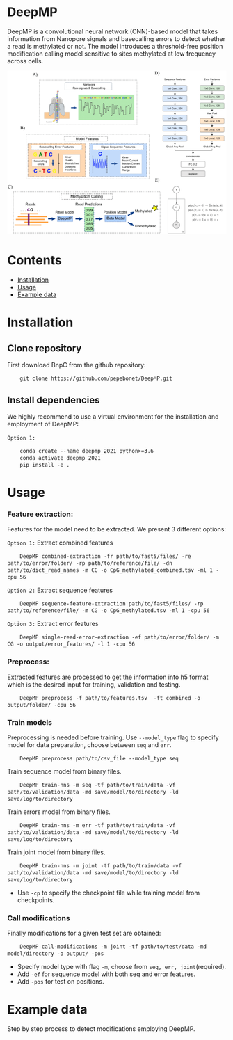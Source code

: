 # DeepMP
DeepMP is a convolutional neural network (CNN)-based model that takes information from Nanopore signals and basecalling errors to detect whether a read is methylated or not. The model introduces a threshold-free position modification calling model sensitive to sites methylated at low frequency across cells.

![DeepMP_1](docs/images/Figure_1_DeepMP.png)


# Contents
- [Installation](#Installation)
- [Usage](#Usage)
- [Example data](#Example-data)         

# Installation
## Clone repository
First download BnpC from the github repository:

        git clone https://github.com/pepebonet/DeepMP.git

## Install dependencies
We highly recommend to use a virtual environment for the installation and employment of DeepMP:

`Option 1:`

        conda create --name deepmp_2021 python>=3.6
        conda activate deepmp_2021
        pip install -e .

# Usage

### Feature extraction:
Features for the model need to be extracted. We present 3 different options: 

`Option 1:` Extract combined features
```
    DeepMP combined-extraction -fr path/to/fast5/files/ -re path/to/error/folder/ -rp path/to/reference/file/ -dn path/to/dict_read_names -m CG -o CpG_methylated_combined.tsv -ml 1 -cpu 56
```

`Option 2:` Extract sequence features
```
    DeepMP sequence-feature-extraction path/to/fast5/files/ -rp path/to/reference/file/ -m CG -o CpG_methylated.tsv -ml 1 -cpu 56
```

`Option 3:` Extract error features
```
    DeepMP single-read-error-extraction -ef path/to/error/folder/ -m CG -o output/error_features/ -l 1 -cpu 56
```

### Preprocess:
Extracted features are processed to get the information into h5 format which is the desired input for training, validation and testing. 

        DeepMP preprocess -f path/to/features.tsv  -ft combined -o output/folder/ -cpu 56


### Train models
Preprocessing is needed before training. Use `--model_type` flag to specify model for data preparation, choose between `seq` and `err`.
```
    DeepMP preprocess path/to/csv_file --model_type seq
```
Train sequence model from binary files.
```
    DeepMP train-nns -m seq -tf path/to/train/data -vf path/to/validation/data -md save/model/to/directory -ld save/log/to/directory
```
Train errors model from binary files.
```
    DeepMP train-nns -m err -tf path/to/train/data -vf path/to/validation/data -md save/model/to/directory -ld save/log/to/directory
```
Train joint model from binary files.
```
    DeepMP train-nns -m joint -tf path/to/train/data -vf path/to/validation/data -md save/model/to/directory -ld save/log/to/directory
```
- Use `-cp` to specify the checkpoint file while training model from checkpoints.


### Call modifications

Finally modifications for a given test set are obtained: 

```
    DeepMP call-modifications -m joint -tf path/to/test/data -md model/directory -o output/ -pos
```

- Specify model type with flag `-m`, choose from `seq, err, joint`(required).
- Add `-ef` for sequence model with both seq and error features.
- Add  `-pos` for test on positions.


# Example data
Step by step process to detect modifications employing DeepMP. 